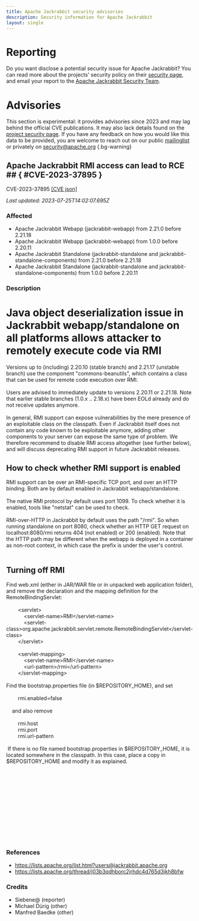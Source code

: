 ```yaml
---
title: Apache Jackrabbit security advisories
description: Security information for Apache Jackrabbit
layout: single
---
```


# Reporting

Do you want disclose a potential security issue for Apache Jackrabbit? You can read more about the projects' security policy on their [security page](https://jackrabbit.apache.org/jcr/security-reports.html), and email your report to the [Apache Jackrabbit Security Team](mailto:security@jackrabbit.apache.org).

# Advisories

This section is experimental: it provides advisories since 2023 and may lag behind the official CVE publications. It may also lack details found on the [project security page](https://jackrabbit.apache.org/jcr/security-reports.html). If you have any feedback on how you would like this data to be provided, you are welcome to reach out on our public [mailinglist](/mailinglist) or privately on [security@apache.org](mailto:security@apache.org)
{.bg-warning}

## Apache Jackrabbit RMI access can lead to RCE ## { #CVE-2023-37895 }

CVE-2023-37895 [\[CVE json\]](./CVE-2023-37895.cve.json)

_Last updated: 2023-07-25T14:02:07.695Z_

### Affected

* Apache Jackrabbit Webapp (jackrabbit-webapp) from 2.21.0 before 2.21.18
* Apache Jackrabbit Webapp (jackrabbit-webapp) from 1.0.0 before 2.20.11
* Apache Jackrabbit Standalone (jackrabbit-standalone and jackrabbit-standalone-components) from 2.21.0 before 2.21.18
* Apache Jackrabbit Standalone (jackrabbit-standalone and jackrabbit-standalone-components) from 1.0.0 before 2.20.11


### Description

<h1>Java object deserialization issue in Jackrabbit webapp/standalone on all platforms allows attacker to remotely execute code via RMI</h1><div>Versions up to (including) 2.20.10 (stable branch) and 2.21.17 (unstable branch) use the component "commons-beanutils", which contains a class that can be used for remote code execution over RMI.</div><div><br></div><div>Users are advised to immediately update to versions 2.20.11 or 2.21.18. Note that earlier stable branches (1.0.x .. 2.18.x) have been EOLd already and do not receive updates anymore.<br><br>In general, RMI support can expose vulnerabilities by the mere presence of an exploitable class on the classpath. Even if Jackrabbit itself does not contain any code known to be exploitable anymore, adding other components to your server can expose the same type of problem. We therefore recommend to disable RMI access altogether (see further below), and will discuss deprecating RMI support in future Jackrabbit releases.<br></div><h2>How to check whether RMI support is enabled</h2><div>RMI support can be over an RMI-specific TCP port, and over an HTTP binding. Both are by default enabled in Jackrabbit webapp/standalone.<br></div><div><br></div><div>The native RMI protocol by default uses port 1099. To check whether it is enabled, tools like "netstat" can be used to check.</div><div><br></div><div>RMI-over-HTTP in Jackrabbit by default uses the path "/rmi". So when running standalone on port 8080, check whether an HTTP GET request on localhost:8080/rmi returns 404 (not enabled) or 200 (enabled). Note that the HTTP path may be different when the webapp is deployed in a container as non-root context, in which case the prefix is under the user's control.<br></div><div><br></div><h2>Turning off RMI</h2><div>Find web.xml (either in JAR/WAR file or in unpacked web application folder), and remove the declaration and the mapping definition for the RemoteBindingServlet:</div><div><br></div><div>&nbsp; &nbsp; &nbsp; &nbsp; &lt;servlet&gt;<br>&nbsp; &nbsp; &nbsp; &nbsp; &nbsp; &nbsp; &lt;servlet-name&gt;RMI&lt;/servlet-name&gt;<br>&nbsp; &nbsp; &nbsp; &nbsp; &nbsp; &nbsp; &lt;servlet-class&gt;org.apache.jackrabbit.servlet.remote.RemoteBindingServlet&lt;/servlet-class&gt;<br>&nbsp; &nbsp; &nbsp; &nbsp; &lt;/servlet&gt;</div><div><br>&nbsp; &nbsp; &nbsp; &nbsp; &lt;servlet-mapping&gt;<br>&nbsp; &nbsp; &nbsp; &nbsp; &nbsp; &nbsp; &lt;servlet-name&gt;RMI&lt;/servlet-name&gt;<br>&nbsp; &nbsp; &nbsp; &nbsp; &nbsp; &nbsp; &lt;url-pattern&gt;/rmi&lt;/url-pattern&gt;<br>&nbsp; &nbsp; &nbsp; &nbsp; &lt;/servlet-mapping&gt;</div><div><br></div><div>Find the bootstrap.properties file (in $REPOSITORY_HOME), and set<br></div><div><br></div><div>&nbsp; &nbsp; &nbsp; &nbsp;  rmi.enabled=false<br><br>&nbsp; &nbsp; and also remove<br><br>&nbsp; &nbsp; &nbsp; &nbsp;  rmi.host<br>&nbsp; &nbsp; &nbsp; &nbsp;  rmi.port<br>&nbsp; &nbsp; &nbsp; &nbsp;  rmi.url-pattern<br><br>&nbsp;If there is no file named bootstrap.properties in $REPOSITORY_HOME, it is located somewhere in the classpath. In this case, place a copy in $REPOSITORY_HOME and modify it as explained.<br><br></div><div><br></div><div><br></div><div><br></div><div><br></div><div>&nbsp;<br></div><div><br></div><div><br></div><div><br></div><div><br></div><div><br></div><div><br></div>

### References
* https://lists.apache.org/list.html?users@jackrabbit.apache.org
* https://lists.apache.org/thread/j03b3qdhborc2jrhdc4d765d3jkh8bfw


### Credits
* Siebene@ (reporter)
* Michael Dürig (other)
* Manfred Baedke (other)
